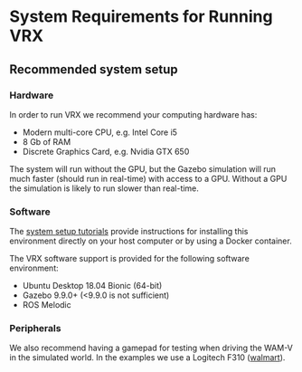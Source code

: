 # System Requirements for Running VRX #

## Recommended system setup

### Hardware ###

In order to run VRX we recommend your computing hardware has:

- Modern multi-core CPU, e.g. Intel Core i5
- 8 Gb of RAM
- Discrete Graphics Card, e.g. Nvidia GTX 650

The system will run without the GPU, but the Gazebo simulation will run much faster (should run in real-time) with access to a GPU.  Without a GPU the simulation is likely to run slower than real-time.

### Software ###

The [system setup tutorials](https://bitbucket.org/osrf/vrx/wiki/tutorials) provide instructions for installing this environment directly on your host computer or by using a Docker container.

The VRX software support is provided for the following software environment:

- Ubuntu Desktop 18.04 Bionic (64-bit)
- Gazebo 9.9.0+ (<9.9.0 is not sufficient)
- ROS Melodic

### Peripherals ###

We also recommend having a gamepad for testing when driving the WAM-V in the simulated world. In the examples we use a Logitech F310 ([walmart](https://www.walmart.com/ip/Logitech-F310-GamePad/16419686)).